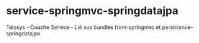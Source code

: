 service-springmvc-springdatajpa
===============================

Telosys - Couche Service - Lié aux bundles front-springmvc et persistence-springdatajpa
